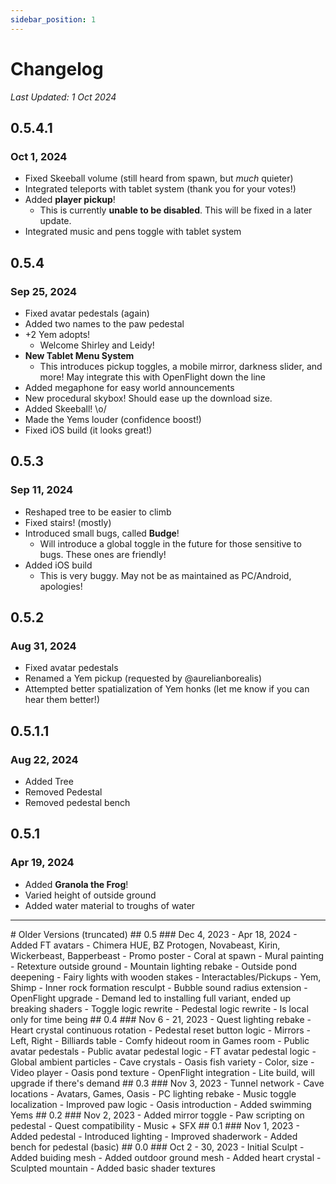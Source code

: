 ```yaml
---
sidebar_position: 1
---
```


# Changelog
*Last Updated: 1 Oct 2024*

## 0.5.4.1
### Oct 1, 2024
- Fixed Skeeball volume (still heard from spawn, but *much* quieter)
- Integrated teleports with tablet system (thank you for your votes!)
- Added **player pickup**!
  - This is currently **unable to be disabled**. This will be fixed in a later update.
- Integrated music and pens toggle with tablet system

## 0.5.4
### Sep 25, 2024
- Fixed avatar pedestals (again)
- Added two names to the paw pedestal
- +2 Yem adopts!
	- Welcome Shirley and Leidy!
- **New Tablet Menu System**
	- This introduces pickup toggles, a mobile mirror, darkness slider, and more! May integrate this with OpenFlight down the line
- Added megaphone for easy world announcements
- New procedural skybox! Should ease up the download size.
- Added Skeeball! \o/
- Made the Yems louder (confidence boost!)
- Fixed iOS build (it looks great!)

## 0.5.3
### Sep 11, 2024
- Reshaped tree to be easier to climb
- Fixed stairs! (mostly)
- Introduced small bugs, called **Budge**!
	- Will introduce a global toggle in the future for those sensitive to bugs. These ones are friendly!
- Added iOS build
	- This is very buggy. May not be as maintained as PC/Android, apologies!

## 0.5.2
### Aug 31, 2024
- Fixed avatar pedestals
- Renamed a Yem pickup (requested by @aurelianborealis)
- Attempted better spatialization of Yem honks (let me know if you can hear them better!)

## 0.5.1.1
### Aug 22, 2024
- Added Tree
- Removed Pedestal
- Removed pedestal bench

## 0.5.1
### Apr 19, 2024
- Added **Granola the Frog**!
- Varied height of outside ground
- Added water material to troughs of water

<hr></hr>
# Older Versions (truncated)
## 0.5
### Dec 4, 2023 - Apr 18, 2024
- Added FT avatars
	- Chimera HUE, BZ Protogen, Novabeast, Kirin, Wickerbeast, Bapperbeast
- Promo poster
- Coral at spawn
- Mural painting
- Retexture outside ground
- Mountain lighting rebake
- Outside pond deepening
- Fairy lights with wooden stakes
- Interactables/Pickups
	- Yem, Shimp
- Inner rock formation resculpt
- Bubble sound radius extension
- OpenFlight upgrade
	- Demand led to installing full variant, ended up breaking shaders
- Toggle logic rewrite
- Pedestal logic rewrite
	- Is local only for time being
## 0.4
### Nov 6 - 21, 2023
- Quest lighting rebake
- Heart crystal continuous rotation
- Pedestal reset button logic
- Mirrors
	- Left, Right
- Billiards table
- Comfy hideout room in Games room
- Public avatar pedestals
	- Public avatar pedestal logic
	- FT avatar pedestal logic
- Global ambient particles
- Cave crystals
- Oasis fish variety
	- Color, size
- Video player
- Oasis pond texture
- OpenFlight integration
	- Lite build, will upgrade if there's demand
## 0.3
### Nov 3, 2023
- Tunnel network
- Cave locations
	- Avatars, Games, Oasis
- PC lighting rebake
- Music toggle localization
- Improved paw logic
- Oasis introduction
	- Added swimming Yems
## 0.2
### Nov 2, 2023
- Added mirror toggle
- Paw scripting on pedestal
- Quest compatibility
- Music + SFX
## 0.1
### Nov 1, 2023
- Added pedestal
- Introduced lighting
- Improved shaderwork
- Added bench for pedestal (basic)
## 0.0
### Oct 2 - 30, 2023
- Initial Sculpt
- Added buiding mesh
- Added outdoor ground mesh
- Added heart crystal
- Sculpted mountain
- Added basic shader textures